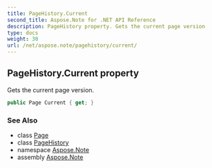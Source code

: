 ```yaml
---
title: PageHistory.Current
second_title: Aspose.Note for .NET API Reference
description: PageHistory property. Gets the current page version
type: docs
weight: 30
url: /net/aspose.note/pagehistory/current/
---
```

## PageHistory.Current property

Gets the current page version.

```csharp
public Page Current { get; }
```

### See Also

* class [Page](../../page/)
* class [PageHistory](../)
* namespace [Aspose.Note](../../pagehistory/)
* assembly [Aspose.Note](../../../)


